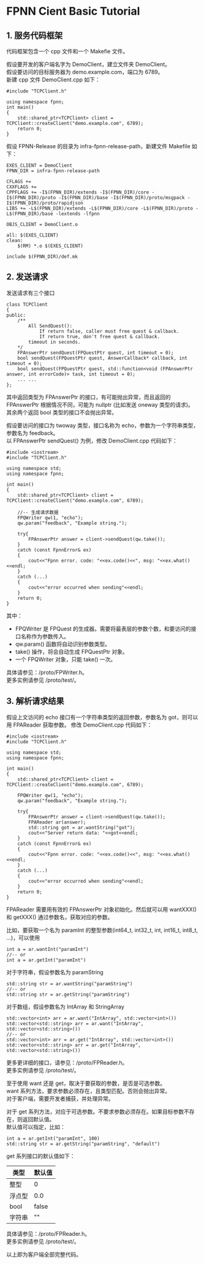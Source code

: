 # FPNN Cient Basic Tutorial

## 1. 服务代码框架

代码框架包含一个 cpp 文件和一个 Makefie 文件。

假设要开发的客户端名字为 DemoClient，建立文件夹 DemoClient。  
假设要访问的目标服务器为 demo.example.com，端口为 6789。  
新建 cpp 文件 DemoClient.cpp 如下：

	#include "TCPClient.h"
	 
	using namespace fpnn;
	int main()
	{
	    std::shared_ptr<TCPClient> client = TCPClient::createClient("demo.example.com", 6789);
	    return 0;
	}

假设 FPNN-Release 的目录为 infra-fpnn-release-path，新建文件 Makefile 如下：

	EXES_CLIENT = DemoClient
	FPNN_DIR = infra-fpnn-release-path
	 
	CFLAGS +=
	CXXFLAGS +=
	CPPFLAGS += -I$(FPNN_DIR)/extends -I$(FPNN_DIR)/core -I$(FPNN_DIR)/proto -I$(FPNN_DIR)/base -I$(FPNN_DIR)/proto/msgpack -I$(FPNN_DIR)/proto/rapidjson
	LIBS += -L$(FPNN_DIR)/extends -L$(FPNN_DIR)/core -L$(FPNN_DIR)/proto -L$(FPNN_DIR)/base -lextends -lfpnn
	 
	OBJS_CLIENT = DemoClient.o
	 
	all: $(EXES_CLIENT)
	clean:
	    $(RM) *.o $(EXES_CLIENT)
	 
	include $(FPNN_DIR)/def.mk



## 2. 发送请求

发送请求有三个接口

	class TCPClient
	{
	public:
	    /**
	        All SendQuest():
	            If return false, caller must free quest & callback.
	            If return true, don't free quest & callback.
	        timeout in seconds.
	    */
	    FPAnswerPtr sendQuest(FPQuestPtr quest, int timeout = 0);
	    bool sendQuest(FPQuestPtr quest, AnswerCallback* callback, int timeout = 0);
	    bool sendQuest(FPQuestPtr quest, std::function<void (FPAnswerPtr answer, int errorCode)> task, int timeout = 0);
	    ... ...
	};

其中返回类型为 FPAnswerPtr 的接口，有可能抛出异常，而且返回的 FPAnswerPtr 根据情况不同，可能为 nullptr (比如发送 oneway 类型的请求)。  
其余两个返回 bool 类型的接口不会抛出异常。

假设要访问的接口为 twoway 类型，接口名称为 echo，参数为一个字符串类型，参数名为 feedback。  
以 FPAnswerPtr sendQuest() 为例，修改 DemoClient.cpp 代码如下：

	#include <iostream>
	#include "TCPClient.h"
	 
	using namespace std;
	using namespace fpnn;
	 
	int main()
	{
	    std::shared_ptr<TCPClient> client = TCPClient::createClient("demo.example.com", 6789);
	     
	    //-- 生成请求数据
	    FPQWriter qw(1, "echo");
	    qw.param("feedback", "Example string.");
	 
	    try{
	        FPAnswerPtr answer = client->sendQuest(qw.take());
	    }
	    catch (const FpnnError& ex)
	    {
	        cout<<"Fpnn error. code: "<<ex.code()<<", msg: "<<ex.what()<<endl;
	    } 
	    catch (...)
	    {
	        cout<<"error occurred when sending"<<endl;
	    }
	    return 0;
	}

其中：

+ FPQWriter 是 FPQuest 的生成器。需要将最表层的参数个数，和要访问的接口名称作为参数传入。
+ qw.param() 函数将自动识别参数类型。
+ take() 操作，将会自动生成 FPQuestPtr 对象。
+ 一个 FPQWriter 对象，只能 take() 一次。

具体请参见：<fpnn-folder>/proto/FPWriter.h。  
更多实例请参见 <fpnn-folder>/proto/test/。



## 3. 解析请求结果

假设上文访问的 echo 接口有一个字符串类型的返回参数，参数名为 got，则可以用 FPAReader 获取参数。
修改 DemoClient.cpp 代码如下：

	#include <iostream>
	#include "TCPClient.h"
	 
	using namespace std;
	using namespace fpnn;
	 
	int main()
	{
	    std::shared_ptr<TCPClient> client = TCPClient::createClient("demo.example.com", 6789);
	     
	    FPQWriter qw(1, "echo");
	    qw.param("feedback", "Example string.");
	 
	    try{
	        FPAnswerPtr answer = client->sendQuest(qw.take());
	        FPAReader ar(answer);
	        std::string got = ar.wantString("got");
	        cout<<"Server return data: "<<got<<endl;
	    }
	    catch (const FpnnError& ex)
	    {
	        cout<<"Fpnn error. code: "<<ex.code()<<", msg: "<<ex.what()<<endl;
	    } 
	    catch (...)
	    {
	        cout<<"error occurred when sending"<<endl;
	    }
	    return 0;
	}

FPAReader 需要用有效的 FPAnswerPtr 对象初始化。然后就可以用 wantXXX() 和 getXXX() 通过参数名，获取对应的参数。

比如，要获取一个名为 paramInt 的整型参数(int64_t, int32_t, int, int16_t, int8_t, ...)，可以使用

	int a = ar.wantInt("paramInt")
	//-- or
	int a = ar.getInt("paramInt")

对于字符串，假设参数名为 paramString

	std::string str = ar.wantString("paramString")
	//-- or
	std::string str = ar.getString("paramString")

对于数组，假设参数名为 IntArray 和 StringArray

	std::vector<int> arr = ar.want("IntArray", std::vector<int>())
	std::vector<std::string> arr = ar.want("IntArray", std::vector<std::string>())
	//-- or
	std::vector<int> arr = ar.get("IntArray", std::vector<int>())
	std::vector<std::string> arr = ar.get("IntArray", std::vector<std::string>())

更多更详细的接口，请参见：<fpnn-folder>/proto/FPReader.h。  
更多实例请参见 <fpnn-folder>/proto/test/。

至于使用 want 还是 get，取决于要获取的参数，是否是可选参数。  
want 系列方法，要求参数必须存在，且类型匹配。否则会抛出异常。  
对于客户端，需要开发者捕获，并处理异常。

对于 get 系列方法，对应于可选参数。不要求参数必须存在。如果目标参数不存在，则返回默认值。  
默认值可以指定，比如：

	int a = ar.getInt("paramInt", 100)
	std::string str = ar.getString("paramString", "default")

get 系列接口的默认值如下：

| 类型 | 默认值 |
|--|--|
| 整型 | 0 |
| 浮点型 | 0.0 |
| bool | false |
| 字符串 | "" |


具体请参见：<fpnn-folder>/proto/FPReader.h。  
更多实例请参见 <fpnn-folder>/proto/test/。

以上即为客户端全部完整代码。





